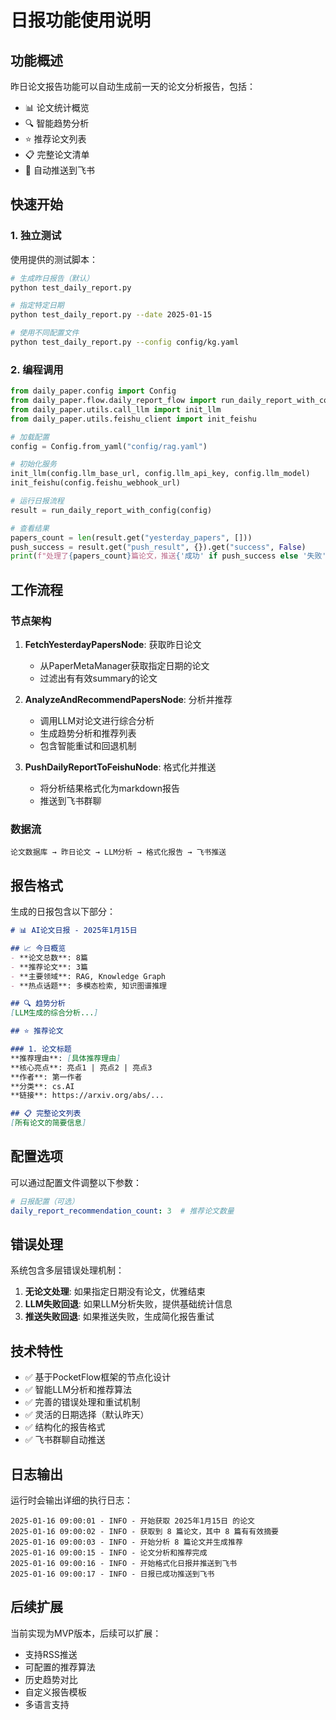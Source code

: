 # 日报功能使用说明

## 功能概述

昨日论文报告功能可以自动生成前一天的论文分析报告，包括：
- 📊 论文统计概览
- 🔍 智能趋势分析  
- ⭐ 推荐论文列表
- 📋 完整论文清单
- 🤖 自动推送到飞书

## 快速开始

### 1. 独立测试

使用提供的测试脚本：

```bash
# 生成昨日报告（默认）
python test_daily_report.py

# 指定特定日期
python test_daily_report.py --date 2025-01-15

# 使用不同配置文件
python test_daily_report.py --config config/kg.yaml
```

### 2. 编程调用

```python
from daily_paper.config import Config
from daily_paper.flow.daily_report_flow import run_daily_report_with_config
from daily_paper.utils.call_llm import init_llm
from daily_paper.utils.feishu_client import init_feishu

# 加载配置
config = Config.from_yaml("config/rag.yaml")

# 初始化服务
init_llm(config.llm_base_url, config.llm_api_key, config.llm_model)
init_feishu(config.feishu_webhook_url)

# 运行日报流程
result = run_daily_report_with_config(config)

# 查看结果
papers_count = len(result.get("yesterday_papers", []))
push_success = result.get("push_result", {}).get("success", False)
print(f"处理了{papers_count}篇论文，推送{'成功' if push_success else '失败'}")
```

## 工作流程

### 节点架构

1. **FetchYesterdayPapersNode**: 获取昨日论文
   - 从PaperMetaManager获取指定日期的论文
   - 过滤出有有效summary的论文

2. **AnalyzeAndRecommendPapersNode**: 分析并推荐
   - 调用LLM对论文进行综合分析
   - 生成趋势分析和推荐列表
   - 包含智能重试和回退机制

3. **PushDailyReportToFeishuNode**: 格式化并推送
   - 将分析结果格式化为markdown报告
   - 推送到飞书群聊

### 数据流

```
论文数据库 → 昨日论文 → LLM分析 → 格式化报告 → 飞书推送
```

## 报告格式

生成的日报包含以下部分：

```markdown
# 📊 AI论文日报 - 2025年1月15日

## 📈 今日概览
- **论文总数**: 8篇
- **推荐论文**: 3篇  
- **主要领域**: RAG, Knowledge Graph
- **热点话题**: 多模态检索, 知识图谱推理

## 🔍 趋势分析
[LLM生成的综合分析...]

## ⭐ 推荐论文

### 1. 论文标题
**推荐理由**: [具体推荐理由]
**核心亮点**: 亮点1 | 亮点2 | 亮点3
**作者**: 第一作者
**分类**: cs.AI
**链接**: https://arxiv.org/abs/...

## 📋 完整论文列表
[所有论文的简要信息]
```

## 配置选项

可以通过配置文件调整以下参数：

```yaml
# 日报配置（可选）
daily_report_recommendation_count: 3  # 推荐论文数量
```

## 错误处理

系统包含多层错误处理机制：

1. **无论文处理**: 如果指定日期没有论文，优雅结束
2. **LLM失败回退**: 如果LLM分析失败，提供基础统计信息  
3. **推送失败回退**: 如果推送失败，生成简化报告重试

## 技术特性

- ✅ 基于PocketFlow框架的节点化设计
- ✅ 智能LLM分析和推荐算法
- ✅ 完善的错误处理和重试机制
- ✅ 灵活的日期选择（默认昨天）
- ✅ 结构化的报告格式
- ✅ 飞书群聊自动推送

## 日志输出

运行时会输出详细的执行日志：

```
2025-01-16 09:00:01 - INFO - 开始获取 2025年1月15日 的论文
2025-01-16 09:00:02 - INFO - 获取到 8 篇论文，其中 8 篇有有效摘要
2025-01-16 09:00:03 - INFO - 开始分析 8 篇论文并生成推荐
2025-01-16 09:00:15 - INFO - 论文分析和推荐完成
2025-01-16 09:00:16 - INFO - 开始格式化日报并推送到飞书
2025-01-16 09:00:17 - INFO - 日报已成功推送到飞书
```

## 后续扩展

当前实现为MVP版本，后续可以扩展：

- 支持RSS推送
- 可配置的推荐算法
- 历史趋势对比
- 自定义报告模板  
- 多语言支持